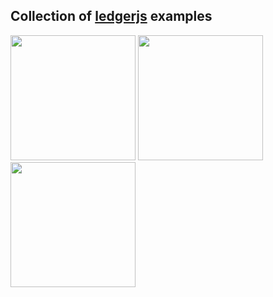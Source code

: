 ## Collection of [ledgerjs](https://github.com/OnlyKeyHQ/ledgerjs) examples

<a href="./bluetooth-web-react"><img height=200 src="https://user-images.githubusercontent.com/211411/52532385-90a02e00-2d24-11e9-9b94-f552ca350b65.jpg" /></a> <a href="./bluetooth-react-native"><img height=200 src="https://user-images.githubusercontent.com/211411/52534429-99532d00-2d41-11e9-9b56-23fae7affcd2.JPG"></a> <a href="./basic-electron-hid"><img height=200 src="https://user-images.githubusercontent.com/211411/52535459-cbb75700-2d4e-11e9-9527-4dfc7d4c57be.jpg"/></a>
